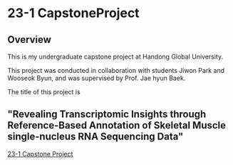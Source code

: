 # 23-1 CapstoneProject
## Overview
This is my undergraduate capstone project at Handong Global University.

This project was conducted in collaboration with students Jiwon Park and Wooseok Byun, and was supervised by Prof. Jae hyun Baek.

The title of this project is 

## "Revealing Transcriptomic Insights through Reference-Based Annotation of Skeletal Muscle single-nucleus RNA Sequencing Data" ##

[23-1 Capstone Project](https://leejinu.github.io/23-1-CapstoneProject.io/ppt/Capstone_PPT.pdf)
